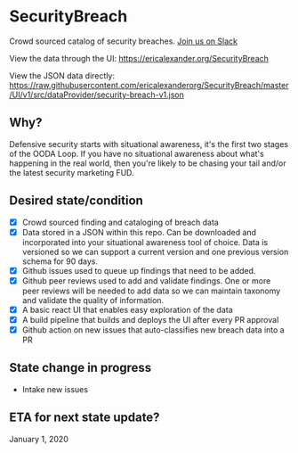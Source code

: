 # SecurityBreach
Crowd sourced catalog of security breaches. [Join us on Slack](https://join.slack.com/t/securitybreach/shared_invite/enQtNzk1ODA5MDk5NzE0LTAwODQxMDZkNzAxM2FmZDc2ZGJjN2ZiMmUwOGY2MmI2Y2Q0Y2U3ODhiZTFkMmYzN2JlNjExMDAzM2EyMGI2YjE)

View the data through the UI: https://ericalexander.org/SecurityBreach

View the JSON data directly: https://raw.githubusercontent.com/ericalexanderorg/SecurityBreach/master/UI/v1/src/dataProvider/security-breach-v1.json

## Why?
Defensive security starts with situational awareness, it's the first two stages of the OODA Loop. If you have no situational awareness about what's happening in the real world, then you're likely to be chasing your tail and/or the latest security marketing FUD. 

## Desired state/condition
- [x] Crowd sourced finding and cataloging of breach data
- [x] Data stored in a JSON within this repo. Can be downloaded and incorporated into your situational awareness tool of choice. Data is versioned so we can support a current version and one previous version schema for 90 days.
- [x] Github issues used to queue up findings that need to be added. 
- [x] Github peer reviews used to add and validate findings. One or more peer reviews will be needed to add data so we can maintain taxonomy and validate the quality of information.
- [x] A basic react UI that enables easy exploration of the data
- [x] A build pipeline that builds and deploys the UI after every PR approval
- [x] Github action on new issues that auto-classifies new breach data into a PR

## State change in progress
* Intake new issues

## ETA for next state update?
January 1, 2020


